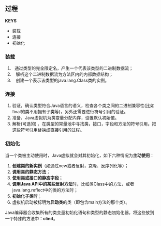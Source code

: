 ## 过程
**KEYS**
- 装载
- 连接
- 初始化

### 装载

1.    通过类型的完全限定名，产生一个代表该类型的二进制数据流；
2.     解析这个二进制数据流为方法区内的内部数据结构；
3.     创建一个表示该类型的java.lang.Class类的实例。


### 连接
1. 验证，确认类型符合Java语言的语义，检查各个类之间的二进制兼容性(比如final的类不用拥有子类等)，另外还需要进行符号引用的验证。
2. 准备，Java虚拟机为类变量分配内存，设置默认初始值。
3. 解析(可选的) ，在类型的常量池中寻找类，接口，字段和方法的符号引用，把这些符号引用替换成直接引用的过程。


### 初始化

当一个类被主动使用时，Java虚拟就会对其初始化，如下六种情况为**主动使用**：

1.  **创建类的新实例**（如通过new或者反射，克隆，反序列化等）；
2.  **调用类的静态方法**；
3.  **使用类或接口的静态字段**；
4.  **调用Java API中的某些反射方法**时，比如类Class中的方法，或者java.lang.reflect中的类的方法时；
5.  **初始化子类时**；
6.  虚拟机启动被标明为**启动类**的类（即包含main方法的那个类）。

Java编译器会收集所有的类变量初始化语句和类型的静态初始化器，将这些放到一个特殊的方法中：**clinit**。